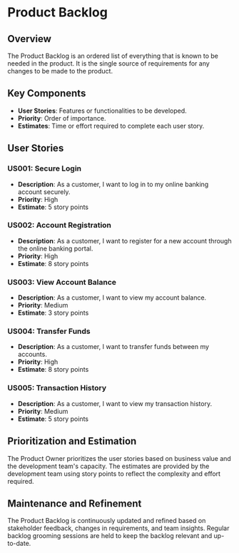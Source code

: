 # Product Backlog

## Overview
The Product Backlog is an ordered list of everything that is known to be needed in the product. It is the single source of requirements for any changes to be made to the product.

## Key Components
- **User Stories**: Features or functionalities to be developed.
- **Priority**: Order of importance.
- **Estimates**: Time or effort required to complete each user story.

## User Stories

### US001: Secure Login
- **Description**: As a customer, I want to log in to my online banking account securely.
- **Priority**: High
- **Estimate**: 5 story points

### US002: Account Registration
- **Description**: As a customer, I want to register for a new account through the online banking portal.
- **Priority**: High
- **Estimate**: 8 story points

### US003: View Account Balance
- **Description**: As a customer, I want to view my account balance.
- **Priority**: Medium
- **Estimate**: 3 story points

### US004: Transfer Funds
- **Description**: As a customer, I want to transfer funds between my accounts.
- **Priority**: High
- **Estimate**: 8 story points

### US005: Transaction History
- **Description**: As a customer, I want to view my transaction history.
- **Priority**: Medium
- **Estimate**: 5 story points

## Prioritization and Estimation
The Product Owner prioritizes the user stories based on business value and the development team's capacity. The estimates are provided by the development team using story points to reflect the complexity and effort required.

## Maintenance and Refinement
The Product Backlog is continuously updated and refined based on stakeholder feedback, changes in requirements, and team insights. Regular backlog grooming sessions are held to keep the backlog relevant and up-to-date.
